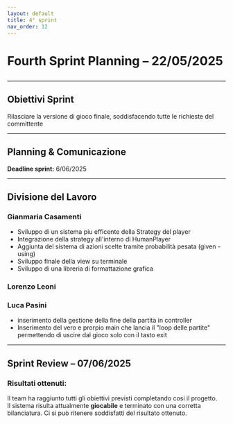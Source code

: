 ```yaml
---
layout: default
title: 4° sprint
nav_order: 12
---
```


# Fourth Sprint Planning – 22/05/2025

##
---

## Obiettivi Sprint

Rilasciare la versione di gioco finale, soddisfacendo tutte le richieste del committente


---

## Planning & Comunicazione


**Deadline sprint:** 6/06/2025

---

## Divisione del Lavoro


### Gianmaria Casamenti
- Sviluppo di un sistema piu efficente della Strategy del player
- Integrazione della strategy all'interno di HumanPlayer 
- Aggiunta del sistema di azioni scelte tramite probabilità pesata (given - using)
- Sviluppo finale della view su terminale
- Sviluppo di una libreria di formattazione grafica

### Lorenzo Leoni


### Luca Pasini
- inserimento della gestione della fine della partita in controller
- Inserimento del vero e prorpio main che lancia il "loop delle partite" permettendo di uscire dal gioco solo con il tasto exit

---

## Sprint Review – 07/06/2025

### Risultati ottenuti:
Il team ha raggiunto tutti gli obiettivi previsti completando cosi il progetto.  
Il sistema risulta attualmente **giocabile** e terminato con una corretta bilanciatura.
Ci si può ritenere soddisfatti del risultato ottenuto.


